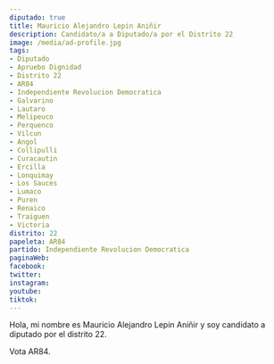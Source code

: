 ```yaml
---
diputado: true
title: Mauricio Alejandro Lepin Aniñir
description: Candidato/a a Diputado/a por el Distrito 22
image: /media/ad-profile.jpg
tags:
- Diputado
- Apruebo Dignidad
- Distrito 22
- AR84
- Independiente Revolucion Democratica
- Galvarino
- Lautaro
- Melipeuco
- Perquenco
- Vilcun
- Angol
- Collipulli
- Curacautin
- Ercilla
- Lonquimay
- Los Sauces
- Lumaco
- Puren
- Renaico
- Traiguen
- Victoria
distrito: 22
papeleta: AR84
partido: Independiente Revolucion Democratica
paginaWeb:
facebook:
twitter:
instagram:
youtube:
tiktok:
---
```

Hola, mi nombre es Mauricio Alejandro Lepin Aniñir y soy candidato a diputado por el distrito 22.

Vota AR84.
